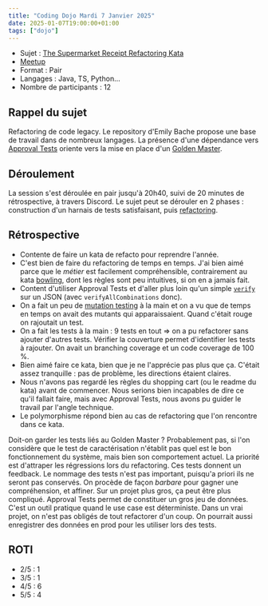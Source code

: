 ```yaml
---
title: "Coding Dojo Mardi 7 Janvier 2025"
date: 2025-01-07T19:00:00+01:00
tags: ["dojo"]
---
```


- Sujet : [The Supermarket Receipt Refactoring Kata](https://github.com/emilybache/SupermarketReceipt-Refactoring-Kata)
- [Meetup](https://www.meetup.com/fr-FR/software-craftsmanship-lyon/events/305268780/)
- Format : Pair
- Langages : Java, TS, Python...
- Nombre de participants : 12

## Rappel du sujet

Refactoring de code legacy.
Le repository d'Emily Bache propose une base de travail dans de nombreux langages.
La présence d'une dépendance vers [Approval Tests](https://approvaltests.com/) oriente vers la mise en place d'un [Golden Master](https://en.wikipedia.org/wiki/Characterization_test).

## Déroulement

La session s'est déroulée en pair jusqu'à 20h40, suivi de 20 minutes de rétrospective, à travers Discord.
Le sujet peut se dérouler en 2 phases : construction d'un harnais de tests satisfaisant, puis [refactoring](https://en.wikipedia.org/wiki/Code_refactoring).

## Rétrospective

- Contente de faire un kata de refacto pour reprendre l'année.
- C'est bien de faire du refactoring de temps en temps.
J'ai bien aimé parce que le _métier_ est facilement compréhensible, contrairement au kata [bowling](https://codingdojo.org/kata/Bowling/), dont les règles sont peu intuitives, si on en a jamais fait.
- Content d'utiliser Approval Tests et d'aller plus loin qu'un simple [`verify`](https://github.com/approvals/ApprovalTests.Java/blob/master/approvaltests/docs/reference/Verify.md) sur un JSON (avec `verifyAllCombinations` donc).
- On a fait un peu de [mutation testing](https://en.wikipedia.org/wiki/Mutation_testing) à la main et on a vu que de temps en temps on avait des mutants qui apparaissaient.
Quand c'était rouge on rajoutait un test.
- On a fait les tests à la main : 9 tests en tout => on a pu refactorer sans ajouter d'autres tests.
Vérifier la couverture permet d'identifier les tests à rajouter.
On avait un branching coverage et un code coverage de 100 %.
- Bien aimé faire ce kata, bien que je ne l'apprécie pas plus que ça.
C'était assez tranquille : pas de problème, les directions étaient claires.
- Nous n'avons pas regardé les règles du shopping cart (ou le readme du kata) avant de commencer.
Nous serions bien incapables de dire ce qu'il fallait faire, mais avec Approval Tests, nous avons pu guider le travail par l'angle technique.
- Le polymorphisme répond bien au cas de refactoring que l'on rencontre dans ce kata.

Doit-on garder les tests liés au Golden Master ?
Probablement pas, si l'on considère que le test de caractérisation n'établit pas quel est le bon fonctionnement du système, mais bien son comportement actuel.
La priorité est d'attraper les régressions lors du refactoring.
Ces tests donnent un feedback.
Le nommage des tests n'est pas important, puisqu'a priori ils ne seront pas conservés.
On procède de façon _barbare_ pour gagner une compréhension, et affiner.
Sur un projet plus gros, ça peut être plus compliqué.
Approval Tests permet de constituer un gros jeu de données.
C'est un outil pratique quand le use case est déterministe.
Dans un vrai projet, on n'est pas obligés de tout refactorer d'un coup.
On pourrait aussi enregistrer des données en prod pour les utiliser lors des tests.

## ROTI

- 2/5 : 1
- 3/5 : 1
- 4/5 : 6
- 5/5 : 4
